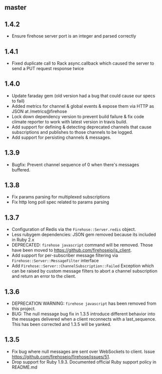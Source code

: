 ## master

## 1.4.2
- Ensure firehose server port is an integer and parsed correctly

## 1.4.1
- Fixed duplicate call to Rack async.callback which caused the server to send a PUT request response twice

## 1.4.0
- Update faraday gem (old version had a bug that could cause our specs to fail)
- Added metrics for channel & global events & expose them via HTTP as JSON at /metrics@firehose
- Lock down dependency version to prevent build failure & fix code climate reporter to work with latest version in travis build.
- Add support for defining & detecting deprecated channels that cause subscriptions and publishes to those channels to be logged.
- Add support for persisting channels & messages.

## 1.3.9
- Bugfix: Prevent channel sequence of 0 when there's messages buffered.

## 1.3.8
- Fix params parsing for multiplexed subscriptions
- Fix http long poll spec related to params parsing

## 1.3.7
- Configuration of Redis via the `Firehose::Server.redis` object.
- Less rubygem dependencies: JSON gem removed because its included in Ruby 2.x
- DEPRECATED: `firehose javascript` command will be removed. Those have been moved to https://github.com/firehoseio/js_client.
- Add support for per-subscriber message filtering via `Firehose::Server::MessageFilter` interface
- Add `Firehose::Server::ChannelSubscription::Failed` Exception which can be raised by custom message filters to abort a channel subscription and return an error to the client.

## 1.3.6

- DEPRECATION WARNING: `firehose javascript` has been removed from this project.
- BUG: The null message bug fix in 1.3.5 introduce different behavior into the messages delivered when a client reconnects with a last_sequence. This has been corrected and 1.3.5 will be yanked.

## 1.3.5

- Fix bug where null messages are sent over WebSockets to client. Issue https://github.com/firehoseio/firehose/issues/51.
- Drop support for Ruby 1.9.3. Documented official Ruby support policy in README.md
